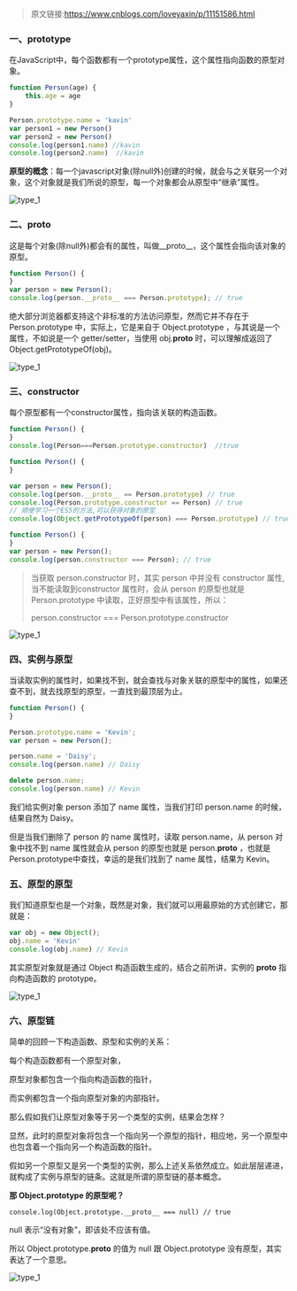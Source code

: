 >  原文链接:https://www.cnblogs.com/loveyaxin/p/11151586.html



### 一、prototype

在JavaScript中，每个函数都有一个prototype属性，这个属性指向函数的原型对象。

```js
function Person(age) {
    this.age = age       
}

Person.prototype.name = 'kavin'
var person1 = new Person()
var person2 = new Person()
console.log(person1.name) //kavin
console.log(person2.name)  //kavin
```

**原型的概念**：每一个javascript对象(除null外)创建的时候，就会与之关联另一个对象，这个对象就是我们所说的原型，每一个对象都会从原型中“继承”属性。

![type_1](./res/type_1.png)

### 二、__proto__

这是每个对象(除null外)都会有的属性，叫做__proto__，这个属性会指向该对象的原型。

```js
function Person() {
}
var person = new Person();
console.log(person.__proto__ === Person.prototype); // true
```

绝大部分浏览器都支持这个非标准的方法访问原型，然而它并不存在于 Person.prototype 中，实际上，它是来自于 Object.prototype ，与其说是一个属性，不如说是一个 getter/setter，当使用 obj.__proto__ 时，可以理解成返回了 Object.getPrototypeOf(obj)。

![type_1](./res/type_2.png)

### 三、constructor

每个原型都有一个constructor属性，指向该关联的构造函数。

```js
function Person() {
}
console.log(Person===Person.prototype.constructor)  //true
```

```js
function Person() {
}

var person = new Person();
console.log(person.__proto__ == Person.prototype) // true
console.log(Person.prototype.constructor == Person) // true
// 顺便学习一个ES5的方法,可以获得对象的原型
console.log(Object.getPrototypeOf(person) === Person.prototype) // true
```

```js
function Person() {
}
var person = new Person();
console.log(person.constructor === Person); // true
```

> 当获取 person.constructor 时，其实 person 中并没有 constructor 属性,当不能读取到constructor 属性时，会从 person 的原型也就是 Person.prototype 中读取，正好原型中有该属性，所以：
>
> person.constructor === Person.prototype.constructor

![type_1](./res/type_3.png)

### 四、实例与原型

 当读取实例的属性时，如果找不到，就会查找与对象关联的原型中的属性，如果还查不到，就去找原型的原型，一直找到最顶层为止。

```js
function Person() {
}

Person.prototype.name = 'Kevin';
var person = new Person();

person.name = 'Daisy';
console.log(person.name) // Daisy

delete person.name;
console.log(person.name) // Kevin
```

我们给实例对象 person 添加了 name 属性，当我们打印 person.name 的时候，结果自然为 Daisy。

但是当我们删除了 person 的 name 属性时，读取 person.name，从 person 对象中找不到 name 属性就会从 person 的原型也就是 person.__proto__ ，也就是 Person.prototype中查找，幸运的是我们找到了 name 属性，结果为 Kevin。



### 五、原型的原型

我们知道原型也是一个对象，既然是对象，我们就可以用最原始的方式创建它，那就是：

```js
var obj = new Object();
obj.name = 'Kevin'
console.log(obj.name) // Kevin
```

其实原型对象就是通过 Object 构造函数生成的，结合之前所讲，实例的 __proto__ 指向构造函数的 prototype。

![type_1](./res/type_4.png)

### 六、原型链

简单的回顾一下构造函数、原型和实例的关系：

每个构造函数都有一个原型对象，

原型对象都包含一个指向构造函数的指针，

而实例都包含一个指向原型对象的内部指针。

那么假如我们让原型对象等于另一个类型的实例，结果会怎样？

显然，此时的原型对象将包含一个指向另一个原型的指针，相应地，另一个原型中也包含着一个指向另一个构造函数的指针。

假如另一个原型又是另一个类型的实例，那么上述关系依然成立。如此层层递进，就构成了实例与原型的链条。这就是所谓的原型链的基本概念。



**那 Object.prototype 的原型呢？**

```
console.log(Object.prototype.__proto__ === null) // true
```

null 表示“没有对象”，即该处不应该有值。

所以 Object.prototype.__proto__ 的值为 null 跟 Object.prototype 没有原型，其实表达了一个意思。

![type_1](./res/type_5.png)